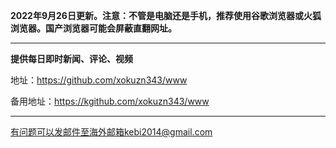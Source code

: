 **2022年9月26日更新。注意：不管是电脑还是手机，推荐使用谷歌浏览器或火狐浏览器。国产浏览器可能会屏蔽直翻网址。**


***

**提供每日即时新闻、评论、视频**

地址：https://github.com/xokuzn343/www

备用地址：https://kgithub.com/xokuzn343/www


***


有问题可以发邮件至海外邮箱kebi2014@gmail.com